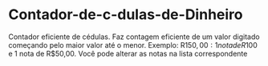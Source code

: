 # Contador-de-c-dulas-de-Dinheiro
Contador eficiente de cédulas. Faz contagem eficiente de um valor digitado começando pelo maior valor até o menor. Exemplo: R$150,00: 1 nota de R$100 e 1 nota de R$50,00. Você pode alterar as notas na lista correspondente
